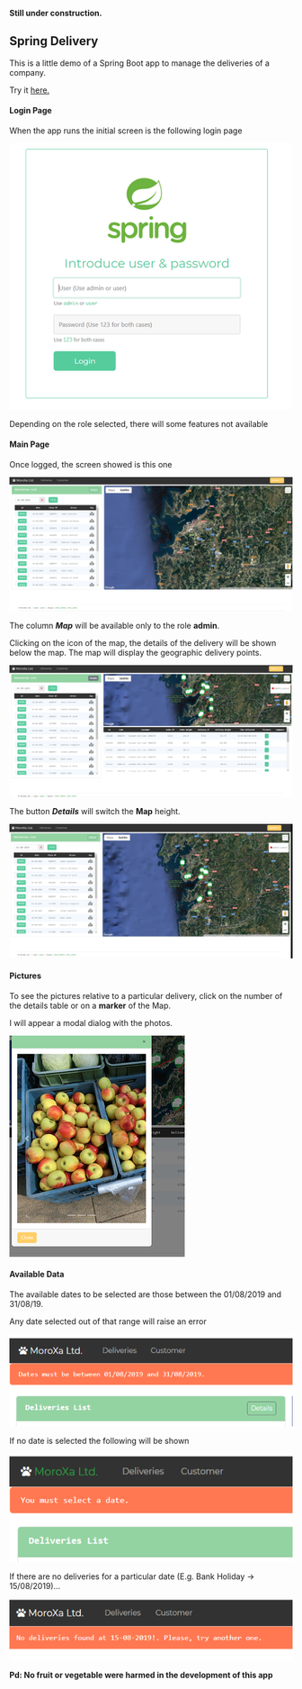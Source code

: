 **Still under construction.**
## Spring Delivery  

This is a little demo of a Spring Boot app to manage the deliveries of a company.

Try it [here.](http://spring-delivery-2020.eu-west-3.elasticbeanstalk.com )

#### Login Page
When the app runs the initial screen is the following login page

![Login_Image](./git_images/login_image.png)

Depending on the role selected, there will some features not available

#### Main Page

Once logged, the screen showed is this one

![Main Page](./git_images/main_page.png)

The column ***Map*** will be available only to the role **admin**.

Clicking on the icon of the map, the details of the delivery will be shown below the map.
The map will display the geographic delivery points.

![Delivery Detail](./git_images/delivery_detail.png)

The button ***Details*** will switch the **Map** height.

![Whole Map](./git_images/whole_map.png)

#### Pictures

To see the pictures relative to a particular delivery, click on the number of the details table or on a **marker** of the Map.

I will appear a modal dialog with the photos.

![Pictures Modal](./git_images/pictures_modal.png)

#### Available Data 

The available dates to be selected are those between the 01/08/2019 and 31/08/19.

Any date selected out of that range will raise an error

![Out Of Range Error](./git_images/out_of_range_error.png)
 
If no date is selected the following will be shown 
 
![Must Select Date Error](./git_images/must_select_date_error.png)


If there are no deliveries for a particular date (E.g. Bank Holiday -> 15/08/2019)... 
 
![Bank Holiday Error](./git_images/bank_holiday_error.png)

**Pd: No fruit or vegetable were harmed in the development of this app**
